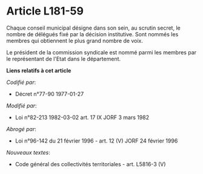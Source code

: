 # Article L181-59

Chaque conseil municipal désigne dans son sein, au scrutin secret, le nombre de délégués fixé par la décision institutive.
Sont nommés les membres qui obtiennent le plus grand nombre de voix.

Le président de la commission syndicale est nommé parmi les membres par le représentant de l'Etat dans le département.

**Liens relatifs à cet article**

_Codifié par_:

  - Décret n°77-90 1977-01-27

_Modifié par_:

  - Loi n°82-213 1982-03-02 art. 17 IX JORF 3 mars 1982

_Abrogé par_:

  - Loi n°96-142 du 21 février 1996 - art. 12 (V) JORF 24 février 1996

_Nouveaux textes_:

  - Code général des collectivités territoriales - art. L5816-3 (V)
